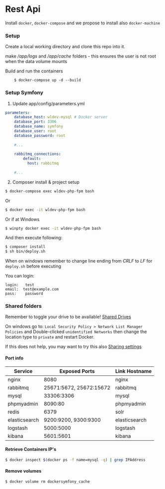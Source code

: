 Rest Api
========

Install `docker`, `docker-compose` and we propose to install also `docker-machine`

### Setup ###

Create a local working directory and clone this repo into it.

make _/app/logs_ and _/app/cache_ folders - this ensures the user is not root when the data volume mounts

Build and run the containers
```
    $ docker-compose up -d --build
``` 


### Setup Symfony ###
1. Update app/config/parameters.yml
```yml
parameters:
    database_host: wldev-mysql # Docker server
    database_port: 3306
    database_name: symfony
    database_user: root
    database_password: root
    
    #...
    
    rabbitmq_connections:
        default:
          host: rabbitmq
    
    #...        
```

2. Composer install & project setup
```bash
$ docker-compose exec wldev-php-fpm bash
```
Or
```bash
$ docker exec -it wldev-php-fpm bash
```
Or if at Windows
```bash
$ winpty docker exec -it wldev-php-fpm bash
```
And then execute following:
```bash
$ composer install
$ sh bin/deploy.sh
```
When on windows remember to change line ending from _CRLF_ to _LF_ for `deploy.sh` before executing

You can login:
```
login:   test 
email:  test@example.com 
pass:    password
```
### Shared folders ###

Remember to toggle your drive to be available! [Shared Drives](https://forums.docker.com/t/volume-mounts-in-windows-does-not-work/10693/99)

On windows go to: `Local Security Policy > Network List Manager Policies` and Double-clicked `unidentified Networks`
then change the location type to `private` and restart Docker.

If this does not help, you may want to try this also [Sharing settings](https://forums.docker.com/t/volume-mounts-in-windows-does-not-work/10693/115)

#### Port info 

| Service | Exposed Ports | Link Hostname |
| ---| --- | --- |
| nginx | 8080 | nginx |
| rabbitmq | 25671:5672, 25672:15672 | rabbitmq |
| mysql | 33306:3306 | mysql |
| phpmyadmin | 8090:80 | phpmyadmin |
| redis | 6379 | solr |
| elasticsearch | 9200:9200, 9300:9300 | elasticsearch |
| logstash | 5000:5000 | logstash |
| kibana | 5601:5601 | kibana |

#### Retrieve Containers IP's 
```bash
$ docker inspect $(docker ps -f name=mysql -q) | grep IPAddress
```

#### Remove volumes
```bash
$ docker volume rm dockersymfony_cache
```
